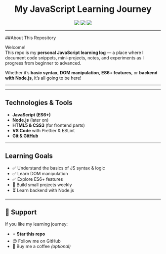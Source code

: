 <h1 align="center">My JavaScript Learning Journey</h1>

<p align="center">
  <img src="https://img.shields.io/badge/JavaScript-Learning-yellow?logo=javascript&logoColor=white&style=for-the-badge" />
  <img src="https://img.shields.io/github/last-commit/your-username/your-repo?style=for-the-badge" />
  <img src="https://img.shields.io/github/stars/your-username/your-repo?style=for-the-badge" />
</p>

---

##About This Repository

Welcome!  
This repo is my **personal JavaScript learning log** — a place where I document code snippets, mini-projects, notes, and experiments as I progress from beginner to advanced.

Whether it’s **basic syntax**, **DOM manipulation**, **ES6+ features**, or **backend with Node.js**, it’s all going to be here!

---


---

## Technologies & Tools

- **JavaScript (ES6+)**
- **Node.js** (later on)
- **HTML5 & CSS3** (for frontend parts)
- **VS Code** with Prettier & ESLint
- **Git & GitHub**

---

## Learning Goals

- ✅ Understand the basics of JS syntax & logic
- ✅ Learn DOM manipulation
- ✅ Explore ES6+ features
- 🔄 Build small projects weekly
- ⏳ Learn backend with Node.js


---

## 🌟 Support

If you like my learning journey:
- ⭐ **Star this repo**
- 😊 Follow me on GitHub
- 🍵 Buy me a coffee *(optional)*



